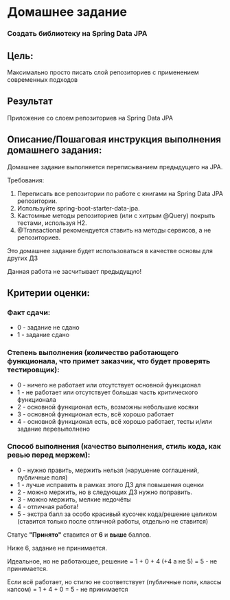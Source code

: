 # Домашнее задание

### Создать библиотеку на Spring Data JPA

## Цель:

Максимально просто писать слой репозиториев с применением современных подходов

## Результат

Приложение со слоем репозиториев на Spring Data JPA

## Описание/Пошаговая инструкция выполнения домашнего задания:

Домашнее задание выполняется переписыванием предыдущего на JPA.

Требования:

1. Переписать все репозитории по работе с книгами на Spring Data JPA репозитории.
2. Используйте spring-boot-starter-data-jpa.
3. Кастомные методы репозиториев (или с хитрым @Query) покрыть тестами, используя H2.
4. @Transactional рекомендуется ставить на методы сервисов, а не репозиториев.

Это домашнее задание будет использоваться в качестве основы для других ДЗ

Данная работа не засчитывает предыдущую!

## Критерии оценки:
### Факт сдачи:

- 0 - задание не сдано
- 1 - задание сдано

### Степень выполнения (количество работающего функционала, что примет заказчик, что будет проверять тестировщик):

- 0 - ничего не работает или отсутствует основной функционал
- 1 - не работает или отсутствует большая часть критического функционала
- 2 - основной функционал есть, возможны небольшие косяки
- 3 - основной функционал есть, всё хорошо работает
- 4 - основной функционал есть, всё хорошо работает, тесты и/или задание перевыполнено

### Способ выполнения (качество выполнения, стиль кода, как ревью перед мержем):
- 0 - нужно править, мержить нельзя (нарушение соглашений, публичные поля)
- 1 - лучше исправить в рамках этого ДЗ для повышения оценки
- 2 - можно мержить, но в следующих ДЗ нужно поправить.
- 3 - можно мержить, мелкие недочёты
- 4 - отличная работа!
- 5 - экстра балл за особо красивый кусочек кода/решение целиком (ставится только после отличной работы, отдельно не ставится)

Статус **"Принято"** ставится от **6** и **выше** баллов.

Ниже 6, задание не принимается.

Идеальное, но не работающее, решение = 1 + 0 + 4 (+4 а не 5) = 5 - не принимается.

Если всё работает, но стилю не соответствует (публичные поля, классы капсом) = 1 + 4 + 0 = 5 - не принимается